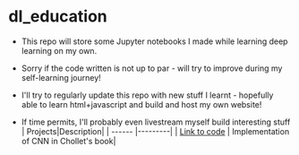 # dl_education

- This repo will store some Jupyter notebooks I made while learning deep learning on my own. 

- Sorry if the code written is not up to par - will try to improve during my self-learning journey!

- I'll try to regularly update this repo with new stuff I learnt - hopefully able to learn html+javascript and build and host my own website!

- If time permits, I'll probably even livestream myself build interesting stuff 
| Projects|Description|
| ------ |---------|
| [Link to code](chollet_book_pytorch.ipynb) | Implementation of CNN in Chollet's book|

